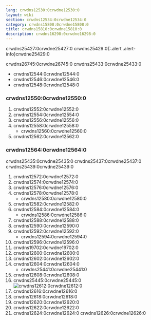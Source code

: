 ```yaml
---
lang: crwdns12530:0crwdne12530:0
layout: wiki
section: crwdns12534:0crwdne12534:0
category: crwdns15808:0crwdne15808:0
title: crwdns15810:0crwdne15810:0
description: crwdns16298:0crwdne16298:0
---
```


crwdns25427:0crwdne25427:0
crwdns25429:0{:.alert .alert-info}crwdne25429:0

crwdns26745:0crwdne26745:0 crwdns25433:0crwdne25433:0
- crwdns12544:0crwdne12544:0
- crwdns12546:0crwdne12546:0
- crwdns12548:0crwdne12548:0

### crwdns12550:0crwdne12550:0
1. crwdns12552:0crwdne12552:0
1. crwdns12554:0crwdne12554:0
1. crwdns12556:0crwdne12556:0
1. crwdns12558:0crwdne12558:0
   - crwdns12560:0crwdne12560:0
1. crwdns12562:0crwdne12562:0

### crwdns12564:0crwdne12564:0
crwdns25435:0crwdne25435:0 crwdns25437:0crwdne25437:0 crwdns25439:0crwdne25439:0
1. crwdns12572:0crwdne12572:0
1. crwdns12574:0crwdne12574:0
1. crwdns12576:0crwdne12576:0
1. crwdns12578:0crwdne12578:0
   - crwdns12580:0crwdne12580:0
1. crwdns12582:0crwdne12582:0
1. crwdns12584:0crwdne12584:0
   - crwdns12586:0crwdne12586:0
1. crwdns12588:0crwdne12588:0
1. crwdns12590:0crwdne12590:0
1. crwdns12592:0crwdne12592:0
   - crwdns12594:0crwdne12594:0
1. crwdns12596:0crwdne12596:0
1. crwdns19702:0crwdne19702:0
1. crwdns12600:0crwdne12600:0
1. crwdns12602:0crwdne12602:0
1. crwdns12604:0crwdne12604:0
    - crwdns25441:0crwdne25441:0
1. crwdns12608:0crwdne12608:0
1. crwdns25445:0crwdne25445:0<br> ![crwdns12612:0crwdne12612:0](crwdns25443:0crwdne25443:0)
1. crwdns12616:0crwdne12616:0
1. crwdns12618:0crwdne12618:0
1. crwdns12620:0crwdne12620:0
1. crwdns12622:0crwdne12622:0
1. crwdns12624:0crwdne12624:0 crwdns12626:0crwdne12626:0
